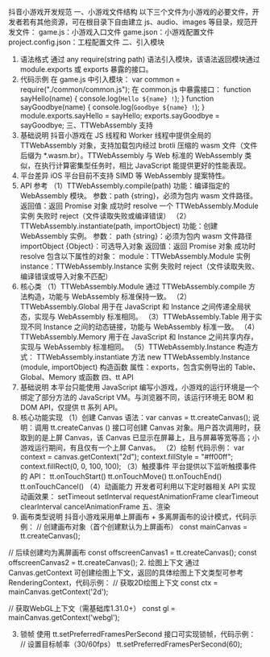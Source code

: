 抖音小游戏开发规范
一、小游戏文件结构
以下三个文件为小游戏的必要文件，开发者若有其他资源，可在根目录下自由建立 js、audio、images 等目录，规范开发文件：
game.js：小游戏入口文件
game.json：小游戏配置文件
project.config.json：工程配置文件
二、引入模块
1. 语法格式
   通过 any require(string path) 语法引入模块，该语法返回模块通过 module.exports 或 exports 暴露的接口。
2. 代码示例
   在 game.js 中引入模块：
   var common = require("./common/common.js");
   在 common.js 中暴露接口：
   function sayHello(name) {
   console.log(`Hello ${name} !`);
   }
   function sayGoodbye(name) {
   console.log(`Goodbye ${name} !`);
   }
   module.exports.sayHello = sayHello;
   exports.sayGoodbye = sayGoodbye;
   三、TTWebAssembly 支持
1. 基础说明
   抖音小游戏在 JS 线程和 Worker 线程中提供全局的 TTWebAssembly 对象，支持加载包内经过 brotli 压缩的 wasm 文件（文件后缀为 *.wasm.br）。TTWebAssembly 与 Web 标准的 WebAssembly 类似，在执行计算密集型任务时，相比 JavaScript 能提供更好的性能表现。
2. 平台差异
   iOS 平台目前不支持 SIMD 等 WebAssembly 提案特性。
3. API 参考
   （1）TTWebAssembly.compile(path)
   功能：编译指定的 WebAssembly 模块。
   参数：path {string}，必须为包内 wasm 文件路径。
   返回值：返回 Promise 对象
   成功时 resolve 一个 TTWebAssembly.Module 实例
   失败时 reject（文件读取失败或编译错误）
   （2）TTWebAssembly.instantiate(path, importObject)
   功能：创建 WebAssembly 实例。
   参数：
   path {string}：必须为包内 wasm 文件路径
   importObject {Object}：可选导入对象
   返回值：返回 Promise 对象
   成功时 resolve 包含以下属性的对象：
   module：TTWebAssembly.Module 实例
   instance：TTWebAssembly.Instance 实例
   失败时 reject（文件读取失败、编译错误或导入对象不匹配）
4. 核心类
   （1）TTWebAssembly.Module
   通过 TTWebAssembly.compile 方法构造，功能与 WebAssembly 标准保持一致。
   （2）TTWebAssembly.Global
   用于在 JavaScript 和 Instance 之间传递全局状态，实现与 WebAssembly 标准相同。
   （3）TTWebAssembly.Table
   用于实现不同 Instance 之间的动态链接，功能与 WebAssembly 标准一致。
   （4）TTWebAssembly.Memory
   用于在 JavaScript 和 Instance 之间共享内存，实现与 WebAssembly 标准相同。
   （5）TTWebAssembly.Instance
   构造方式：
   TTWebAssembly.instantiate 方法
   new TTWebAssembly.Instance (module, importObject) 构造函数
   属性：exports，包含实例导出的 Table、Global、Memory 或函数
   四、tt API
1. 基础说明
   本平台只能使用 JavaScript 编写小游戏，小游戏的运行环境是一个绑定了部分方法的 JavaScript VM。与浏览器不同，该运行环境无 BOM 和 DOM API，仅提供 tt 系列 API。
2. 核心功能实现
   （1）创建 Canvas
   语法：var canvas = tt.createCanvas();
   说明：调用 tt.createCanvas () 接口可创建 Canvas 对象。用户首次调用时，获取到的是上屏 Canvas，该 Canvas 已显示在屏幕上，且与屏幕等宽等高；小游戏运行期间，有且仅有一个上屏 Canvas。
   （2）绘制
   代码示例：
   var context = canvas.getContext("2d");
   context.fillStyle = "#ff00ff";
   context.fillRect(0, 0, 100, 100);
   （3）触摸事件
   平台提供以下监听触摸事件的 API：
   tt.onTouchStart()
   tt.onTouchMove()
   tt.onTouchEnd()
   tt.onTouchCancel()
   （4）动画能力
   开发者可利用以下定时器相关 API 实现动画效果：
   setTimeout
   setInterval
   requestAnimationFrame
   clearTimeout
   clearInterval
   cancelAnimationFrame
   五、渲染
1. 画布类型说明
   抖音小游戏采用单上屏画布 + 多离屏画布的设计模式，代码示例：
   // 创建画布对象（首个创建默认为上屏画布）
   const mainCanvas = tt.createCanvas();

// 后续创建均为离屏画布
const offscreenCanvas1 = tt.createCanvas();
const offscreenCanvas2 = tt.createCanvas();
2. 绘图上下文
   通过 Canvas.getContext 可创建绘图上下文，返回的具体绘图上下文类型可参考 RenderingContext，代码示例：
   // 获取2D绘图上下文
   const ctx = mainCanvas.getContext('2d');

// 获取WebGL上下文（需基础库1.31.0+）
const gl = mainCanvas.getContext('webgl');


3. 锁帧
   使用 tt.setPreferredFramesPerSecond 接口可实现锁帧，代码示例：
   // 设置目标帧率（30/60fps）
   tt.setPreferredFramesPerSecond(60);